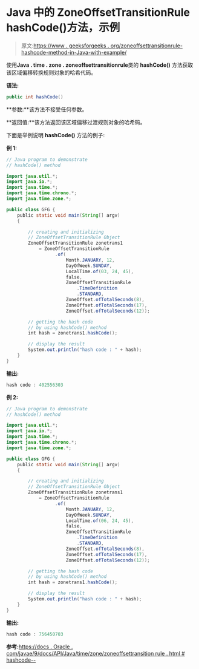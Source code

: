 # Java 中的 ZoneOffsetTransitionRule hashCode()方法，示例

> 原文:[https://www . geeksforgeeks . org/zoneoffsettransitionrule-hashcode-method-in-Java-with-example/](https://www.geeksforgeeks.org/zoneoffsettransitionrule-hashcode-method-in-java-with-example/)

使用**Java . time . zone . zoneoffsettransitionrule**类的 **hashCode()** 方法获取该区域偏移转换规则对象的哈希代码。

**语法:**

```java
public int hashCode()
```

**参数:**该方法不接受任何参数。

**返回值:**该方法返回该区域偏移过渡规则对象的哈希码。

下面是举例说明 **hashCode()** 方法的例子:

**例 1:**

```java
// Java program to demonstrate
// hashCode() method

import java.util.*;
import java.io.*;
import java.time.*;
import java.time.chrono.*;
import java.time.zone.*;

public class GFG {
    public static void main(String[] argv)
    {

        // creating and initializing
        // ZoneOffsetTransitionRule Object
        ZoneOffsetTransitionRule zonetrans1
            = ZoneOffsetTransitionRule
                  .of(
                      Month.JANUARY, 12,
                      DayOfWeek.SUNDAY,
                      LocalTime.of(03, 24, 45),
                      false,
                      ZoneOffsetTransitionRule
                          .TimeDefinition
                          .STANDARD,
                      ZoneOffset.ofTotalSeconds(8),
                      ZoneOffset.ofTotalSeconds(17),
                      ZoneOffset.ofTotalSeconds(12));

        // getting the hash code
        // by using hashCode() method
        int hash = zonetrans1.hashCode();

        // display the result
        System.out.println("hash code : " + hash);
    }
}
```

**输出:**

```java
hash code : 402556303

```

**例 2:**

```java
// Java program to demonstrate
// hashCode() method

import java.util.*;
import java.io.*;
import java.time.*;
import java.time.chrono.*;
import java.time.zone.*;

public class GFG {
    public static void main(String[] argv)
    {

        // creating and initializing
        // ZoneOffsetTransitionRule Object
        ZoneOffsetTransitionRule zonetrans1
            = ZoneOffsetTransitionRule
                  .of(
                      Month.JANUARY, 12,
                      DayOfWeek.SUNDAY,
                      LocalTime.of(06, 24, 45),
                      false,
                      ZoneOffsetTransitionRule
                          .TimeDefinition
                          .STANDARD,
                      ZoneOffset.ofTotalSeconds(8),
                      ZoneOffset.ofTotalSeconds(17),
                      ZoneOffset.ofTotalSeconds(12));

        // getting the hash code
        // by using hashCode() method
        int hash = zonetrans1.hashCode();

        // display the result
        System.out.println("hash code : " + hash);
    }
}
```

**输出:**

```java
hash code : 756450703

```

**参考:**[https://docs . Oracle . com/javae/9/docs/API/Java/time/zone/zoneoffsettransition rule . html # hashcode--](https://docs.oracle.com/javase/9/docs/api/java/time/zone/ZoneOffsetTransitionRule.html#hashCode--)